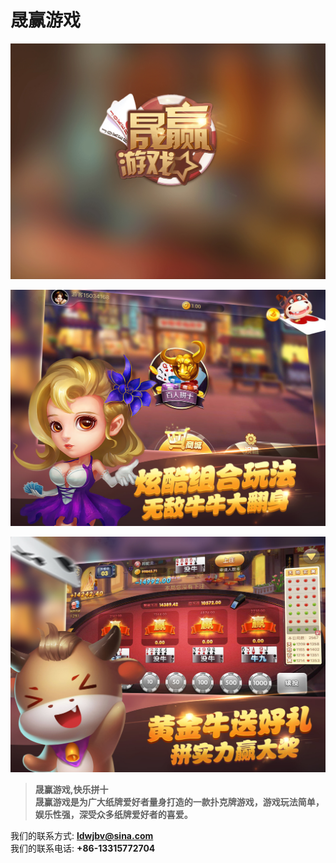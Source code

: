 # 晟赢游戏

![](uizzM1.jpg)


![](uizzM2.jpg)


![](uizzM3.jpg)


>**晟赢游戏,快乐拼十**
</br>**晟赢游戏是为广大纸牌爱好者量身打造的一款扑克牌游戏，游戏玩法简单，娱乐性强，深受众多纸牌爱好者的喜爱。**

我们的联系方式: **ldwjbv@sina.com**
</br>我们的联系电话: **+86-13315772704**
